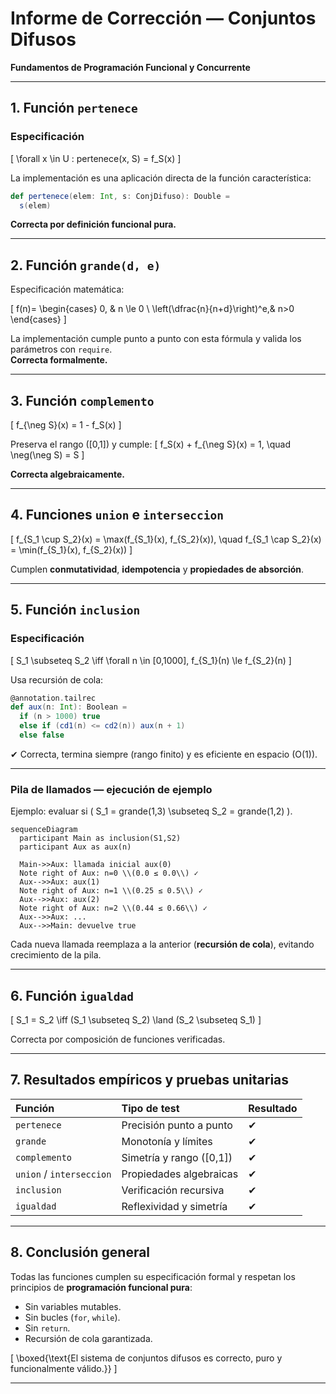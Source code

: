 # Informe de Corrección — Conjuntos Difusos
**Fundamentos de Programación Funcional y Concurrente**

---

## 1. Función `pertenece`

### Especificación

\[
\forall x \in U : pertenece(x, S) = f_S(x)
\]

La implementación es una aplicación directa de la función característica:

```scala
def pertenece(elem: Int, s: ConjDifuso): Double =
  s(elem)
```

 **Correcta por definición funcional pura.**

---

## 2. Función `grande(d, e)`

Especificación matemática:

\[
f(n)=
\begin{cases}
0, & n \le 0 \\
\left(\dfrac{n}{n+d}\right)^e,& n>0
\end{cases}
\]

La implementación cumple punto a punto con esta fórmula y valida los parámetros con `require`.  
**Correcta formalmente.**

---

## 3. Función `complemento`

\[
f_{\neg S}(x) = 1 - f_S(x)
\]

Preserva el rango \([0,1]\) y cumple:
\[
f_S(x) + f_{\neg S}(x) = 1, \quad \neg(\neg S) = S
\]

**Correcta algebraicamente.**

---

## 4. Funciones `union` e `interseccion`

\[
f_{S_1 \cup S_2}(x) = \max(f_{S_1}(x), f_{S_2}(x)), \quad
f_{S_1 \cap S_2}(x) = \min(f_{S_1}(x), f_{S_2}(x))
\]

 Cumplen **conmutatividad**, **idempotencia** y **propiedades de absorción**.

---

## 5. Función `inclusion`

### Especificación

\[
S_1 \subseteq S_2 \iff \forall n \in [0,1000], f_{S_1}(n) \le f_{S_2}(n)
\]

Usa recursión de cola:

```scala
@annotation.tailrec
def aux(n: Int): Boolean =
  if (n > 1000) true
  else if (cd1(n) <= cd2(n)) aux(n + 1)
  else false
```

✔ Correcta, termina siempre (rango finito) y es eficiente en espacio \(O(1)\).

---

###  Pila de llamados — ejecución de ejemplo

Ejemplo: evaluar si \( S_1 = grande(1,3) \subseteq S_2 = grande(1,2) \).

```mermaid
sequenceDiagram
  participant Main as inclusion(S1,S2)
  participant Aux as aux(n)

  Main->>Aux: llamada inicial aux(0)
  Note right of Aux: n=0 \\(0.0 ≤ 0.0\\) ✓
  Aux-->>Aux: aux(1)
  Note right of Aux: n=1 \\(0.25 ≤ 0.5\\) ✓
  Aux-->>Aux: aux(2)
  Note right of Aux: n=2 \\(0.44 ≤ 0.66\\) ✓
  Aux-->>Aux: ...
  Aux-->>Main: devuelve true
```

Cada nueva llamada reemplaza a la anterior (**recursión de cola**), evitando crecimiento de la pila.

---

## 6. Función `igualdad`

\[
S_1 = S_2 \iff (S_1 \subseteq S_2) \land (S_2 \subseteq S_1)
\]

Correcta por composición de funciones verificadas.

---

## 7. Resultados empíricos y pruebas unitarias

| Función | Tipo de test | Resultado |
|:--|:--|:--|
| `pertenece` | Precisión punto a punto | ✔ |
| `grande` | Monotonía y límites | ✔ |
| `complemento` | Simetría y rango \([0,1]\) | ✔ |
| `union` / `interseccion` | Propiedades algebraicas | ✔ |
| `inclusion` | Verificación recursiva | ✔ |
| `igualdad` | Reflexividad y simetría | ✔ |

---

## 8. Conclusión general

Todas las funciones cumplen su especificación formal y respetan los principios de **programación funcional pura**:
- Sin variables mutables.
- Sin bucles (`for`, `while`).
- Sin `return`.
- Recursión de cola garantizada.

\[
\boxed{\text{El sistema de conjuntos difusos es correcto, puro y funcionalmente válido.}}
\]

---